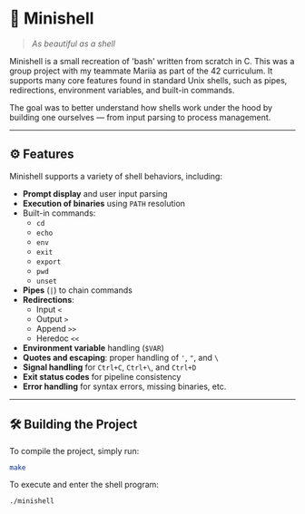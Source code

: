 # 🐚 Minishell  
>_As beautiful as a shell_

Minishell is a small recreation of 'bash' written from scratch in C. This was a group project with my teammate Mariia as part of the 42 curriculum. It supports many core features found in standard Unix shells, such as pipes, redirections, environment variables, and built-in commands.

The goal was to better understand how shells work under the hood by building one ourselves — from input parsing to process management.

---

## ⚙️ Features

Minishell supports a variety of shell behaviors, including:

- **Prompt display** and user input parsing
- **Execution of binaries** using `PATH` resolution
- Built-in commands:
  - `cd`
  - `echo`
  - `env`
  - `exit`
  - `export`
  - `pwd`
  - `unset`
- **Pipes** (`|`) to chain commands
- **Redirections**:
  - Input `<`
  - Output `>`
  - Append `>>`
  - Heredoc `<<`
- **Environment variable** handling (`$VAR`)
- **Quotes and escaping**: proper handling of `'`, `"`, and `\`
- **Signal handling** for `Ctrl+C`, `Ctrl+\`, and `Ctrl+D`
- **Exit status codes** for pipeline consistency
- **Error handling** for syntax errors, missing binaries, etc.

---

## 🛠️ Building the Project

To compile the project, simply run:

```bash
make
```
To execute and enter the shell program:

```bash
./minishell
```

